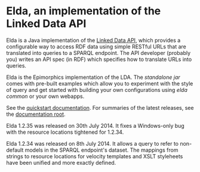 <h1>Elda, an implementation of the Linked Data API</h1>

<p>
	Elda is a Java implementation of the 
	<a href="http://code.google.com/p/linked-data-api/" rel="nofollow">Linked Data API</a>,
	which provides a configurable way to access RDF data using simple 
	RESTful URLs that are translated into queries to a SPARQL endpoint. 
	The API developer (probably you) writes an API spec (in RDF) which 
	specifies how to translate URLs into queries. 
</p>

<p>
	Elda is the Epimorphics implementation of the LDA. The <i>standalone jar</i>
	comes with pre-built examples which allow you to experiment with the style 
	of query and get started with building your own configurations using
	<i>elda common</i> or your own webapps.
</p>

<p>
	See the 
	<a href="http://epimorphics.github.io/elda/docs/E1.2.35/index.html">quickstart documentation</a>.
	For summaries of the latest releases, see the
	<a href="http://epimorphics.github.io/elda/">documentation root</a>.
</p>

<p>
	Elda 1.2.35 was released on 30th July 2014. It fixes a Windows-only
	bug with the resource locations tightened for 1.2.34.
</p>

<p>
	Elda 1.2.34 was released on 8th July 2014. It allows a query to refer to
	non-default models in the SPARQL endpoint's dataset. The mappings from
	strings to resource locations for velocity templates and XSLT
	styleheets have been unified and more exactly defined.
</p>


